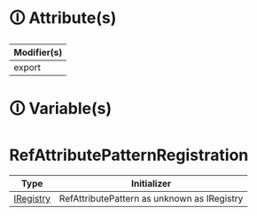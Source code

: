# &#128712; Attribute(s)

| Modifier(s)                            |
|----------------------------------------|
| export |

# &#128712; Variable(s)

# RefAttributePatternRegistration

| Type                        | Initializer                       |
|-----------------------------|-----------------------------------|
| [IRegistry](https://hamedfathi.gitbook.io/aurelia-2-doc-api/kernel/interface/di/iregistry) | RefAttributePattern as unknown as IRegistry |
